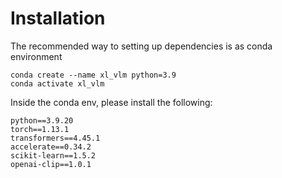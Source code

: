 # Installation

The recommended way to setting up dependencies is as conda environment

```
conda create --name xl_vlm python=3.9
conda activate xl_vlm
```

Inside the conda env, please install the following:

```
python==3.9.20
torch==1.13.1
transformers==4.45.1
accelerate==0.34.2
scikit-learn==1.5.2
openai-clip==1.0.1
```
